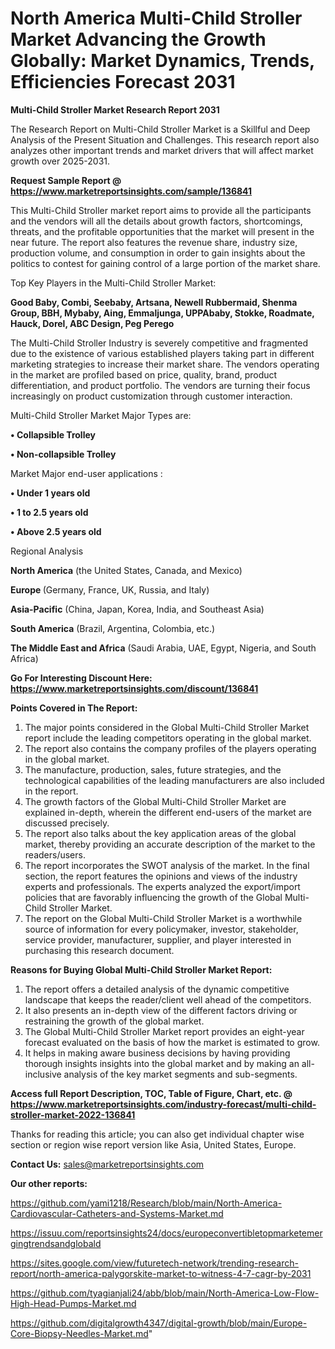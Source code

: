  # North America Multi-Child Stroller Market Advancing the Growth Globally: Market Dynamics, Trends, Efficiencies Forecast 2031

<strong>Multi-Child Stroller Market Research Report 2031</strong>

The Research Report on Multi-Child Stroller Market is a Skillful and Deep Analysis of the Present Situation and Challenges. This research report also analyzes other important trends and market drivers that will affect market growth over 2025-2031.

<strong>Request Sample Report @ <a href=https://www.marketreportsinsights.com/sample/136841>https://www.marketreportsinsights.com/sample/136841</a></strong>

This Multi-Child Stroller market report aims to provide all the participants and the vendors will all the details about growth factors, shortcomings, threats, and the profitable opportunities that the market will present in the near future. The report also features the revenue share, industry size, production volume, and consumption in order to gain insights about the politics to contest for gaining control of a large portion of the market share.

Top Key Players in the Multi-Child Stroller Market:

<strong>Good Baby, Combi, Seebaby, Artsana, Newell Rubbermaid, Shenma Group, BBH, Mybaby, Aing, Emmaljunga, UPPAbaby, Stokke, Roadmate, Hauck, Dorel, ABC Design, Peg Perego</strong>

The Multi-Child Stroller Industry is severely competitive and fragmented due to the existence of various established players taking part in different marketing strategies to increase their market share. The vendors operating in the market are profiled based on price, quality, brand, product differentiation, and product portfolio. The vendors are turning their focus increasingly on product customization through customer interaction.

Multi-Child Stroller Market Major Types are:

<strong>• Collapsible Trolley

• Non-collapsible Trolley</strong>

Market Major end-user applications :

<strong>• Under 1 years old

• 1 to 2.5 years old

• Above 2.5 years old</strong>

Regional Analysis

</u><strong><b>North America</b></strong> (the United States, Canada, and Mexico)

<strong><b>Europe </b></strong>(Germany, France, UK, Russia, and Italy)

<strong><b>Asia-Pacific</b></strong> (China, Japan, Korea, India, and Southeast Asia)

<strong><b>South America</b></strong> (Brazil, Argentina, Colombia, etc.)

<strong><b>The Middle East and Africa</b></strong> (Saudi Arabia, UAE, Egypt, Nigeria, and South Africa)

<strong>Go For Interesting Discount Here: <a href=https://www.marketreportsinsights.com/discount/136841>https://www.marketreportsinsights.com/discount/136841</a></strong>

<strong>Points Covered in The Report:</strong>
<ol>
  <li>The major points considered in the Global Multi-Child Stroller Market report include the leading competitors operating in the global market.</li>
  <li>The report also contains the company profiles of the players operating in the global market.</li>
  <li>The manufacture, production, sales, future strategies, and the technological capabilities of the leading manufacturers are also included in the report.</li>
  <li>The growth factors of the Global Multi-Child Stroller Market are explained in-depth, wherein the different end-users of the market are discussed precisely.</li>
  <li>The report also talks about the key application areas of the global market, thereby providing an accurate description of the market to the readers/users.</li>
  <li>The report incorporates the SWOT analysis of the market. In the final section, the report features the opinions and views of the industry experts and professionals. The experts analyzed the export/import policies that are favorably influencing the growth of the Global Multi-Child Stroller Market.</li>
  <li>The report on the Global Multi-Child Stroller Market is a worthwhile source of information for every policymaker, investor, stakeholder, service provider, manufacturer, supplier, and player interested in purchasing this research document.</li>
</ol>
<strong>Reasons for Buying Global Multi-Child Stroller Market Report:</strong>

<ol>
  <li>The report offers a detailed analysis of the dynamic competitive landscape that keeps the reader/client well ahead of the competitors.</li>
  <li>It also presents an in-depth view of the different factors driving or restraining the growth of the global market.</li>
  <li>The Global Multi-Child Stroller Market report provides an eight-year forecast evaluated on the basis of how the market is estimated to grow.</li>
  <li>It helps in making aware business decisions by having providing thorough insights insights into the global market and by making an all-inclusive analysis of the key market segments and sub-segments.</li>
</ol>
<strong>Access full Report Description, TOC, Table of Figure, Chart, etc. @ <a href=https://www.marketreportsinsights.com/industry-forecast/multi-child-stroller-market-2022-136841>https://www.marketreportsinsights.com/industry-forecast/multi-child-stroller-market-2022-136841</a></strong>


Thanks for reading this article; you can also get individual chapter wise section or region wise report version like Asia, United States, Europe.

<strong>Contact Us:</strong>
sales@marketreportsinsights.com

<strong>Our other reports:</strong>

<a href=https://github.com/yami1218/Research/blob/main/North-America-Cardiovascular-Catheters-and-Systems-Market.md>https://github.com/yami1218/Research/blob/main/North-America-Cardiovascular-Catheters-and-Systems-Market.md</a>

<a href=https://issuu.com/reportsinsights24/docs/europeconvertibletopmarketemergingtrendsandglobald>https://issuu.com/reportsinsights24/docs/europeconvertibletopmarketemergingtrendsandglobald</a>

<a href=https://sites.google.com/view/futuretech-network/trending-research-report/north-america-palygorskite-market-to-witness-4-7-cagr-by-2031>https://sites.google.com/view/futuretech-network/trending-research-report/north-america-palygorskite-market-to-witness-4-7-cagr-by-2031</a>

<a href=https://github.com/tyagianjali24/abb/blob/main/North-America-Low-Flow-High-Head-Pumps-Market.md>https://github.com/tyagianjali24/abb/blob/main/North-America-Low-Flow-High-Head-Pumps-Market.md</a>

<a href=https://github.com/digitalgrowth4347/digital-growth/blob/main/Europe-Core-Biopsy-Needles-Market.md>https://github.com/digitalgrowth4347/digital-growth/blob/main/Europe-Core-Biopsy-Needles-Market.md</a>"
